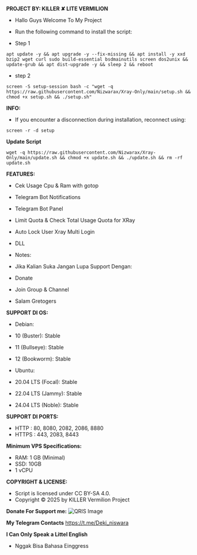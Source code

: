 **PROJECT BY: KILLER ✘ LITE VERMILION**
- Hallo Guys Welcome To My Project

- Run the following command to install the script:
- Step 1
```
apt update -y && apt upgrade -y --fix-missing && apt install -y xxd bzip2 wget curl sudo build-essential bsdmainutils screen dos2unix && update-grub && apt dist-upgrade -y && sleep 2 && reboot
```
- step 2
```
screen -S setup-session bash -c "wget -q https://raw.githubusercontent.com/Nizwarax/Xray-Only/main/setup.sh && chmod +x setup.sh && ./setup.sh"
```
**INFO:**
- If you encounter a disconnection during installation, reconnect using:
```
screen -r -d setup
```
**Update Script**
```
wget -q https://raw.githubusercontent.com/Nizwarax/Xray-Only/main/update.sh && chmod +x update.sh && ./update.sh && rm -rf update.sh
```
**FEATURES:**
- Cek Usage Cpu & Ram with gotop
- Telegram Bot Notifications
- Telegram Bot Panel
- Limit Quota & Check Total Usage Quota for XRay
- Auto Lock User Xray Multi Login
- DLL

- Notes:
- Jika Kalian Suka Jangan Lupa Support Dengan:
- Donate
- Join Group & Channel
- Salam Gretogers

**SUPPORT DI OS:**
- Debian:
- 10 (Buster): Stable
- 11 (Bullseye): Stable
- 12 (Bookworm): Stable

- Ubuntu:
- 20.04 LTS (Focal): Stable
- 22.04 LTS (Jammy): Stable
- 24.04 LTS (Noble): Stable

**SUPPORT DI PORTS:**
- HTTP  : 80, 8080, 2082, 2086, 8880
- HTTPS : 443, 2083, 8443

**Minimum VPS Specifications:**
- RAM: 1 GB (Minimal)
- SSD: 10GB
- 1 vCPU


**COPYRIGHT & LICENSE:**
- Script is licensed under CC BY-SA 4.0.
- Copyright © 2025 by KILLER Vermilion Project

**Donate For Support me:**
![QRIS Image](https://github.com/vermiliion/Xray-Only/raw/main/Qris.png)

**My Telegram Contacts**
https://t.me/Deki_niswara

**I Can Only Speak a Littel English**
- Nggak Bisa Bahasa Einggress
